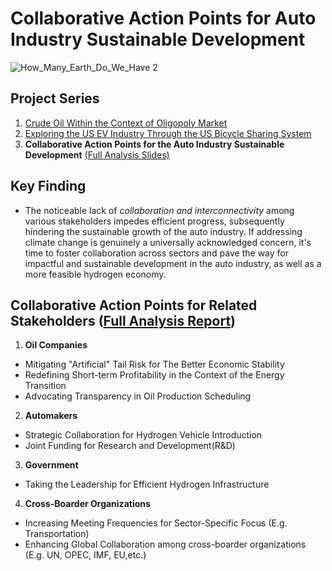 # Collaborative Action Points for Auto Industry Sustainable Development
![How_Many_Earth_Do_We_Have 2](https://github.com/florencex5/Crude_Oil_Finance_Project_2/assets/129706051/2a2c0f46-2020-4166-a55d-64d8a98a46ae)

## Project Series
1. [Crude Oil Within the Context of Oligopoly Market](https://github.com/florencex5/Crude_Oil_Finance_Project.git)
2. [Exploring the US EV Industry Through the US Bicycle Sharing System](https://github.com/florencex5/EV_and_Bicycle.git)
3. **Collaborative Action Points for the Auto Industry Sustainable Development** [(Full Analysis Slides)](https://github.com/florencex5/Crude_Oil_Finance_Project_2/blob/main/Analysis_Slides_Final_Version.pdf)


## Key Finding
- The noticeable lack of *collaboration and interconnectivity* among various stakeholders impedes efficient progress, subsequently hindering the sustainable growth of the auto industry. If addressing climate change is genuinely a universally acknowledged concern, it's time to foster collaboration across sectors and pave the way for impactful and sustainable development in the auto industry, as well as a more feasible hydrogen economy.

## Collaborative Action Points for Related Stakeholders ([Full Analysis Report](https://github.com/florencex5/Crude_Oil_Finance_Project_2/blob/main/Analysis_Report.md))
1. **Oil Companies**
  - Mitigating "Artificial" Tail Risk for The Better Economic Stability
  - Redefining Short-term Profitability in the Context of the Energy Transition
  - Advocating Transparency in Oil Production Scheduling
2. **Automakers**
  - Strategic Collaboration for Hydrogen Vehicle Introduction
  - Joint Funding for Research and Development(R&D)
3. **Government**
  - Taking the Leadership for Efficient Hydrogen Infrastructure
4. **Cross-Boarder Organizations**
  - Increasing Meeting Frequencies for Sector-Specific Focus (E.g. Transportation)
  - Enhancing Global Collaboration among cross-boarder organizations (E.g. UN, OPEC, IMF, EU,etc.)
